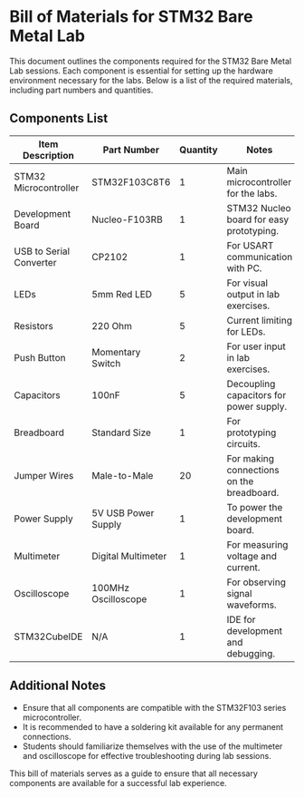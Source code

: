 # Bill of Materials for STM32 Bare Metal Lab

This document outlines the components required for the STM32 Bare Metal Lab sessions. Each component is essential for setting up the hardware environment necessary for the labs. Below is a list of the required materials, including part numbers and quantities.

## Components List

| Item Description               | Part Number        | Quantity | Notes                                   |
|--------------------------------|--------------------|----------|-----------------------------------------|
| STM32 Microcontroller           | STM32F103C8T6      | 1        | Main microcontroller for the labs.     |
| Development Board              | Nucleo-F103RB      | 1        | STM32 Nucleo board for easy prototyping. |
| USB to Serial Converter        | CP2102             | 1        | For USART communication with PC.       |
| LEDs                           | 5mm Red LED        | 5        | For visual output in lab exercises.    |
| Resistors                      | 220 Ohm            | 5        | Current limiting for LEDs.             |
| Push Button                    | Momentary Switch    | 2        | For user input in lab exercises.       |
| Capacitors                     | 100nF              | 5        | Decoupling capacitors for power supply.|
| Breadboard                     | Standard Size      | 1        | For prototyping circuits.               |
| Jumper Wires                   | Male-to-Male       | 20       | For making connections on the breadboard. |
| Power Supply                   | 5V USB Power Supply| 1        | To power the development board.        |
| Multimeter                     | Digital Multimeter  | 1        | For measuring voltage and current.     |
| Oscilloscope                   | 100MHz Oscilloscope | 1        | For observing signal waveforms.        |
| STM32CubeIDE                   | N/A                | 1        | IDE for development and debugging.     |

## Additional Notes

- Ensure that all components are compatible with the STM32F103 series microcontroller.
- It is recommended to have a soldering kit available for any permanent connections.
- Students should familiarize themselves with the use of the multimeter and oscilloscope for effective troubleshooting during lab sessions.

This bill of materials serves as a guide to ensure that all necessary components are available for a successful lab experience.
